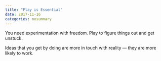 ```yaml
---
title: "Play is Essential"
date: 2017-11-16
categories: nosummary 
---
```


You need experimentation with freedom. Play to figure things out and get unstuck.

Ideas that you get by doing are more in touch with reality — they are more likely to work.